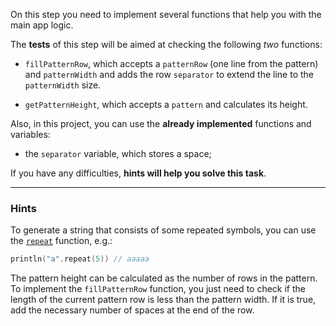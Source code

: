 On this step you need to implement several functions that help you with the main app logic.

The **tests** of this step will be aimed at checking the following _two_ functions:
- `fillPatternRow`, which accepts a `patternRow` (one line from the pattern) and `patternWidth`
  and adds the row `separator` to extend the line to the `patternWidth` size.

- `getPatternHeight`, which accepts a `pattern` and calculates its height.

Also, in this project, you can use the **already implemented** functions and variables:
- the `separator` variable, which stores a space;

If you have any difficulties, **hints will help you solve this task**.

----

### Hints

<div class="hint" title="The `repeat` built-in function">

To generate a string that consists of some repeated symbols, you can use the <a href="https://kotlinlang.org/api/latest/jvm/stdlib/kotlin.text/repeat.html"><code>repeat</code></a> function, e.g.:
  ```kotlin
  println("a".repeat(5)) // aaaaa
  ```
</div>

<div class="hint" title="The pattern height calculation">
  The pattern height can be calculated as the number of rows in the pattern.
</div>

<div class="hint" title="The main idea of `fillPatternRow` function">
  To implement the <code>fillPatternRow</code> function, you just need to check 
  if the length of the current pattern row is less than the pattern width. 
  If it is true, add the necessary number of spaces at the end of the row.
</div>